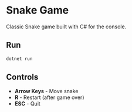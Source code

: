 # Snake Game

Classic Snake game built with C# for the console.

## Run

```bash
dotnet run
```

## Controls

- **Arrow Keys** - Move snake
- **R** - Restart (after game over)
- **ESC** - Quit
